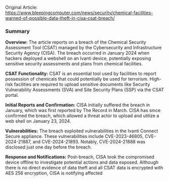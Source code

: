 Original Article: https://www.bleepingcomputer.com/news/security/chemical-facilities-warned-of-possible-data-theft-in-cisa-csat-breach/

### Summary

**Overview:** The article reports on a breach of the Chemical Security Assessment Tool (CSAT) managed by the Cybersecurity and Infrastructure Security Agency (CISA). The breach occurred in January 2024 when hackers deployed a webshell on an Ivanti device, potentially exposing sensitive security assessments and plans from chemical facilities.

**CSAT Functionality:** CSAT is an essential tool used by facilities to report possession of chemicals that could potentially be used for terrorism. High-risk facilities are required to upload sensitive documents like Security Vulnerability Assessments (SVA) and Site Security Plans (SSP) via the CSAT portal.

**Initial Reports and Confirmation:** CISA initially suffered the breach in January, which was first reported by The Record in March. CISA has since confirmed the breach, which allowed a threat actor to upload and utilize a web shell on January 23, 2024.

**Vulnerabilities:** The breach exploited vulnerabilities in the Ivanti Connect Secure appliance. These vulnerabilities include CVE-2023-46805, CVE-2024-21887, and CVE-2024-21893. Notably, CVE-2024-21888 was disclosed just one day before the breach.

**Response and Notifications:** Post-breach, CISA took the compromised device offline to investigate potential actions and data exposed. Although there is no direct evidence of data theft and all CSAT data is encrypted with AES 256 encryption, CISA is notifying affected